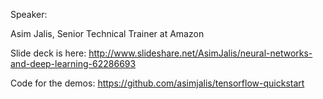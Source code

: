 Speaker:

Asim Jalis, Senior Technical Trainer at Amazon



Slide deck is here:  http://www.slideshare.net/AsimJalis/neural-networks-and-deep-learning-62286693

Code for the demos:  https://github.com/asimjalis/tensorflow-quickstart

